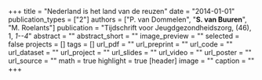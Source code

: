 +++
title = "Nederland is het land van de reuzen"
date = "2014-01-01"
publication_types = ["2"]
authors = ["P. van Dommelen", "**S. van Buuren**", "M. Roelants"]
publication = "Tijdschrift voor Jeugdgezondheidszorg, (46), 1, _1--4_"
abstract = ""
abstract_short = ""
image_preview = ""
selected = false
projects = []
tags = []
url_pdf = ""
url_preprint = ""
url_code = ""
url_dataset = ""
url_project = ""
url_slides = ""
url_video = ""
url_poster = ""
url_source = ""
math = true
highlight = true
[header]
image = ""
caption = ""
+++
